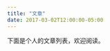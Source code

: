 ```yaml
---
title: "文章"
date: 2017-03-02T12:00:00-05:00
---
```

<!-- Articles are paginated with only three posts here for example. You can set the number of entries to show on this page with the "pagination" setting in the config file. -->
下面是个人的文章列表，欢迎阅读。
